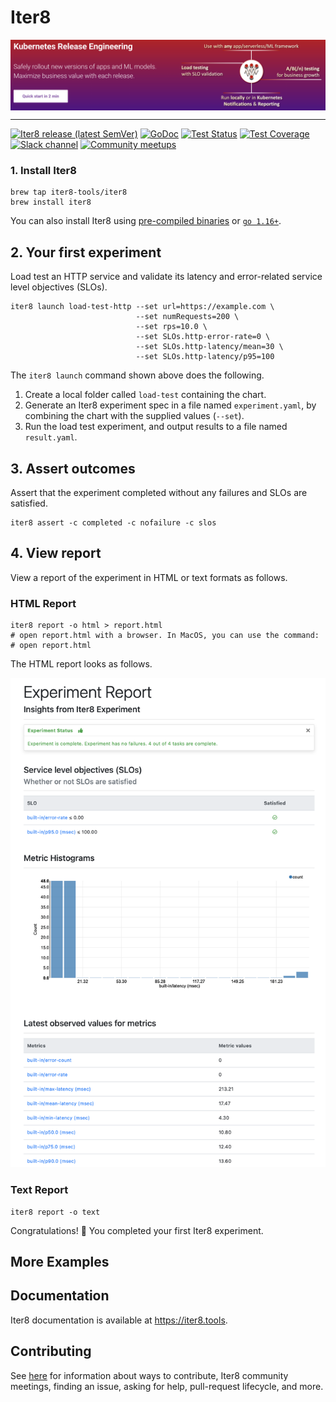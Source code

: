 # Iter8

<img alt="Iter8" src="images/iter8.png" align="center">

***

[![Iter8 release (latest SemVer)](https://img.shields.io/github/v/release/iter8-tools/iter8?sort=semver)](https://github.com/iter8-tools/iter8/releases)
[![GoDoc](https://img.shields.io/static/v1?label=godoc&message=reference&color=blue)](https://pkg.go.dev/github.com/iter8-tools/iter8)
[![Test Status](https://github.com/iter8-tools/iter8/workflows/tests/badge.svg)](https://github.com/iter8-tools/iter8/actions?query=workflow%3Atests)
[![Test Coverage](https://codecov.io/gh/iter8-tools/iter8/branch/master/graph/badge.svg)](https://codecov.io/gh/iter8-tools/iter8)
[![Slack channel](https://img.shields.io/badge/Slack-Join-purple)](https://join.slack.com/t/iter8-tools/shared_invite/zt-awl2se8i-L0pZCpuHntpPejxzLicbmw)
[![Community meetups](https://img.shields.io/badge/meet-Iter8%20community%20meetups-brightgreen)](https://iter8.tools/0.7/getting-started/help/#iter8-community-meetings)

### 1. Install Iter8
```shell
brew tap iter8-tools/iter8
brew install iter8
```

You can also install Iter8 using [pre-compiled binaries](https://iter8.tools/latest/getting-started/install/) or [`go 1.16+`](https://iter8.tools/latest/getting-started/install/).

## 2. Your first experiment
Load test an HTTP service and validate its latency and error-related service level objectives (SLOs).

```shell
iter8 launch load-test-http --set url=https://example.com \
                            --set numRequests=200 \
                            --set rps=10.0 \
                            --set SLOs.http-error-rate=0 \
                            --set SLOs.http-latency/mean=30 \
                            --set SLOs.http-latency/p95=100
```

The `iter8 launch` command shown above does the following.
1.  Create a local folder called `load-test` containing the chart.
2.  Generate an Iter8 experiment spec in a file named `experiment.yaml`, by combining the chart with the supplied values (`--set`).
3.  Run the load test experiment, and output results to a file named `result.yaml`.

## 3. Assert outcomes
Assert that the experiment completed without any failures and SLOs are satisfied.

```shell
iter8 assert -c completed -c nofailure -c slos
```

## 4. View report
View a report of the experiment in HTML or text formats as follows.

### HTML Report

```shell
iter8 report -o html > report.html
# open report.html with a browser. In MacOS, you can use the command:
# open report.html
```

The HTML report looks as follows.

![HTML report](mkdocs/docs/getting-started/images/report.html.png)

### Text Report

```shell
iter8 report -o text
```

Congratulations! :tada: You completed your first Iter8 experiment.

## More Examples

## Documentation
Iter8 documentation is available at https://iter8.tools.

## Contributing
See [here](https://iter8.tools/latest/contributing/overview/) for information about ways to contribute, Iter8 community meetings, finding an issue, asking for help, pull-request lifecycle, and more.
